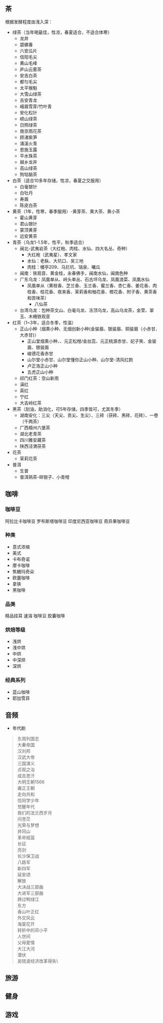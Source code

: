## 茶
根据发酵程度由浅入深：
- 绿茶（当年喝最佳，性凉，春夏适合，不适合体寒）
  - 龙井
  - 碧螺春
  - 六安瓜片
  - 信阳毛尖
  - 黄山毛峰
  - 庐山云雾茶
  - 安吉白茶
  - 都匀毛尖
  - 太平猴魁
  - 大雪山绿茶
  - 吉安青龙
  - 峨眉雪芽/竹叶青
  - 安化松针
  - 崂山绿茶
  - 日照绿茶
  - 南京雨花茶
  - 顾渚紫笋
  - 涌溪火青
  - 恩施玉露
  - 平水珠茶
  - 越乡龙井
  - 高山绿茶
  - 狗牯脑茶
- 白茶（适合10多年存储，性凉，春夏之交服用）
  - 白毫银针
  - 白牡丹
  - 寿眉
  - 陈皮白茶
- 黄茶（1年，性寒，春季服用）-黄芽茶、黄大茶、黄小茶
  - 霍山黄芽
  - 君山银针
  - 蒙顶黄芽
  - 远安黄茶
- 青茶（乌龙1-1.5年，性平，秋季适合）
  - 闽北-武夷岩茶（大红袍、肉桂、水仙、四大名丛、奇种）
    - 大红袍（武夷星）、孝文家
    - 水仙：老枞、大坑口、吴三地
    - 肉桂：幔亭209、马拦坑、瑞泉、曦瓜
  - 闽南：铁观音、黄金桂，永春佛手，闽南水仙，闽南色种
  - 广东乌龙：凤凰单从、岭头单丛、石古坪乌龙、凤凰浪菜、凤凰水仙
    - 凤凰单从（黄枝香、芝兰香、玉兰香、蜜兰香、杏仁香、姜花香、肉桂香、桂花香、夜来香、茉莉香和柚花香、橙花香、附子香、黄茶香和苦味茶）
      - 八仙茶
  - 台湾乌龙：包种茶文山、白毫乌龙、冻顶乌龙，高山乌龙茶，金萱、翠玉、木柵铁观音
- 红茶（1~3年，适合冬季，性温）
  - 正山小种（烟熏小种、无烟创新小种(金骏眉、银骏眉、铜骏眉（小赤甘、大赤甘)）
    - 正山堂烟熏小种、、元正松柑/金丝蕊、元正桃源赤甘、妃子笑、金骏眉、银骏眉
    - 峻德花香赤甘
    - 山尔堂小赤甘、山尔堂懂你正山小种、山尔堂-清风红韵
    - 卢正浩正山小种
    - 五虎正山小种
  - 祁门红茶：空山新雨
  - 滇红
  - 英红
  - 宁红
  - 大吉岭红茶
- 黑茶（刮油，助消化，可5年存储，四季皆可，尤其冬季）
  - 湖南安化：三尖（天尖、贡尖、生尖）、三砖（茯砖、黑砖、花砖）、一卷（千两茶）
  - 广西梧州六堡茶
  - 湖北老青茶
  - 四川雅安藏茶
  - 陕西泾渭茯茶
- 花茶
  - 茉莉花茶
- 普洱
  - 生普
  - 普洱熟茶-碎银子、小青柑


## 咖啡

### 咖啡豆
阿拉比卡咖啡豆
罗布斯塔咖啡豆
印度尼西亚咖啡豆
奇异果咖啡豆
### 种类

- 意式浓缩
- 美式
- 卡布奇诺
- 摩卡咖啡
- 焦糖玛奇朵
- 欧蕾咖啡
- 拿铁
- 黑咖啡

### 品类

精品挂耳
速溶
咖啡豆
胶囊咖啡
### 烘焙等级
- 浅烘
- 浅中烘
- 中烘
- 中深烘
- 深烘
### 经典系列
- 蓝山咖啡
- 耶加雪菲

## 音频

- 年代剧
> 东周列国志\
大秦帝国\
汉刘邦\
汉武大帝\
三国演义\
贞观之治\
成吉思汗\
大明王朝1566\
雍正王朝\
走向共和\
恰同学少年\
觉醒年代\
我们的法兰西岁月\
问苍茫\
光荣与梦想\
井冈山\
革命摇篮\
长征\
亮剑\
长沙保卫战\
八路军\
新四军\
延安颂\
解放\
大决战三部曲\
大进军三部曲\
跨过鸭绿江\
东方\
香山叶正红\
外交风云\
海棠花开\
转折中的邓小平\
人世间\
父母爱情\
大江大河\
潜伏\
吴晓波经济改革得失\


## 旅游

## 健身

## 游戏
